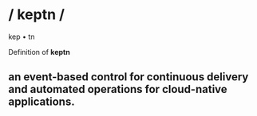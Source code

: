 # / keptn /
kep • tn

Definition of **keptn**
## an event-based control for continuous delivery and automated operations for cloud-native applications.
